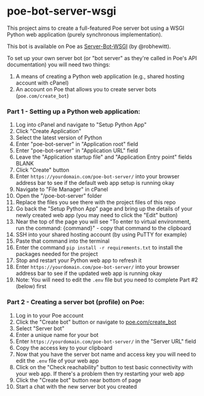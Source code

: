 # poe-bot-server-wsgi
This project aims to create a full-featured Poe server bot using a WSGI Python web application (purely synchronous implementation).

This bot is available on Poe as [Server-Bot-WSGI](https://poe.com/Server-Bot-WSGI) (by @robhewitt).

To set up your own server bot (or "bot server" as they're called in Poe's API documentation) you will need two things:

1. A means of creating a Python web application (e.g., shared hosting account with cPanel)
2. An account on Poe that allows you to create server bots (`poe.com/create_bot`)

### Part 1 - Setting up a Python web application:
1. Log into cPanel and navigate to "Setup Python App"
1. Click "Create Application"
1. Select the latest version of Python
1. Enter "poe-bot-server" in "Application root" field
1. Enter "poe-bot-server" in "Application URL" field
1. Leave the "Application startup file" and "Application Entry point" fields BLANK
1. Click "Create" button
1. Enter `https://yourdomain.com/poe-bot-server/` into your browser address bar to see if the default web app setup is running okay
1. Navigate to "File Manager" in cPanel
1. Open the "/poe-bot-server" folder
1. Replace the files you see there with the project files of this repo
1. Go back the "Setup Python App" page and bring up the details of your newly created web app (you may need to click the "Edit" button)
1. Near the top of the page you will see "To enter to virtual environment, run the command: {command}" - copy that command to the clipboard
1. SSH into your shared hosting account (by using PuTTY for example)
1. Paste that command into the terminal
1. Enter the command `pip install -r requirements.txt` to install the packages needed for the project
1. Stop and restart your Python web app to refresh it
1. Enter `https://yourdomain.com/poe-bot-server/` into your browser address bar to see if the updated web app is running okay
1. Note: You will need to edit the `.env` file but you need to complete Part #2 (below) first

### Part 2 - Creating a server bot (profile) on Poe:
1. Log in to your Poe account
1. Click the "Create bot" button or navigate to [poe.com/create_bot](https://poe.com/create_bot)
1. Select "Server bot"
1. Enter a unique name for your bot
1. Enter `https://yourdomain.com/poe-bot-server/` in the "Server URL" field
1. Copy the access key to your clipboard
1. Now that you have the server bot name and access key you will need to edit the `.env` file of your web app
1. Click on the "Check reachability" button to test basic connectivity with your web app. If there's a problem then try restarting your web app
1. Click the "Create bot" button near bottom of page
1. Start a chat with the new server bot you created
